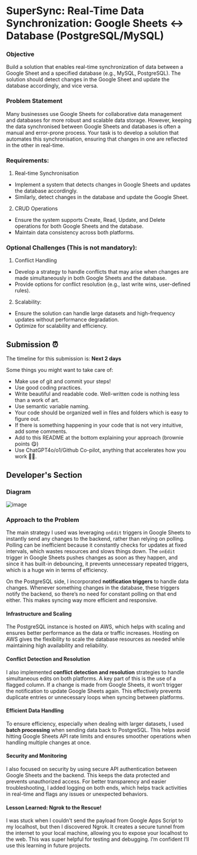 # SuperSync: Real-Time Data Synchronization: Google Sheets ↔️ Database (PostgreSQL/MySQL)

### Objective
Build a solution that enables real-time synchronization of data between a Google Sheet and a specified database (e.g., MySQL, PostgreSQL). The solution should detect changes in the Google Sheet and update the database accordingly, and vice versa.

### Problem Statement
Many businesses use Google Sheets for collaborative data management and databases for more robust and scalable data storage. However, keeping the data synchronised between Google Sheets and databases is often a manual and error-prone process. Your task is to develop a solution that automates this synchronisation, ensuring that changes in one are reflected in the other in real-time.

### Requirements:
1. Real-time Synchronisation
  - Implement a system that detects changes in Google Sheets and updates the database accordingly.
   - Similarly, detect changes in the database and update the Google Sheet.
  2.	CRUD Operations
   - Ensure the system supports Create, Read, Update, and Delete operations for both Google Sheets and the database.
   - Maintain data consistency across both platforms.
   
### Optional Challenges (This is not mandatory):
1. Conflict Handling
- Develop a strategy to handle conflicts that may arise when changes are made simultaneously in both Google Sheets and the database.
- Provide options for conflict resolution (e.g., last write wins, user-defined rules).
    
2. Scalability: 	
- Ensure the solution can handle large datasets and high-frequency updates without performance degradation.
- Optimize for scalability and efficiency.

## Submission ⏰
The timeline for this submission is: **Next 2 days**

Some things you might want to take care of:
- Make use of git and commit your steps!
- Use good coding practices.
- Write beautiful and readable code. Well-written code is nothing less than a work of art.
- Use semantic variable naming.
- Your code should be organized well in files and folders which is easy to figure out.
- If there is something happening in your code that is not very intuitive, add some comments.
- Add to this README at the bottom explaining your approach (brownie points 😋)
- Use ChatGPT4o/o1/Github Co-pilot, anything that accelerates how you work 💪🏽. 


## Developer's Section

### Diagram 

![image](https://github.com/user-attachments/assets/118964c4-0252-41ea-887d-7f5646ebdde2)


### Approach to the Problem

The main strategy I used was leveraging `onEdit` triggers in Google Sheets to instantly send any changes to the backend, rather than relying on polling. Polling can be inefficient because it constantly checks for updates at fixed intervals, which wastes resources and slows things down. The `onEdit` trigger in Google Sheets pushes changes as soon as they happen, and since it has built-in debouncing, it prevents unnecessary repeated triggers, which is a huge win in terms of efficiency.

On the PostgreSQL side, I incorporated **notification triggers** to handle data changes. Whenever something changes in the database, these triggers notify the backend, so there’s no need for constant polling on that end either. This makes syncing way more efficient and responsive.

#### Infrastructure and Scaling
The PostgreSQL instance is hosted on AWS, which helps with scaling and ensures better performance as the data or traffic increases. Hosting on AWS gives the flexibility to scale the database resources as needed while maintaining high availability and reliability.

#### Conflict Detection and Resolution
I also implemented **conflict detection and resolution** strategies to handle simultaneous edits on both platforms. A key part of this is the use of a flagged column. If a change is made from Google Sheets, it won’t trigger the notification to update Google Sheets again. This effectively prevents duplicate entries or unnecessary loops when syncing between platforms.

#### Efficient Data Handling
To ensure efficiency, especially when dealing with larger datasets, I used **batch processing** when sending data back to PostgreSQL. This helps avoid hitting Google Sheets API rate limits and ensures smoother operations when handling multiple changes at once.

#### Security and Monitoring
I also focused on security by using secure API authentication between Google Sheets and the backend. This keeps the data protected and prevents unauthorized access. For better transparency and easier troubleshooting, I added logging on both ends, which helps track activities in real-time and flags any issues or unexpected behaviors.

#### Lesson Learned: Ngrok to the Rescue!
I was stuck when I couldn't send the payload from Google Apps Script to my localhost, but then I discovered Ngrok. It creates a secure tunnel from the internet to your local machine, allowing you to expose your localhost to the web. This was super helpful for testing and debugging. I’m confident I’ll use this learning in future projects.
